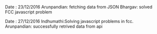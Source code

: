 Date : 23/12/2016
Arunpandian: fetching data from JSON
Bhargav: solved FCC javascript problem

Date : 27/12/2016
Indhumathi:Solving javascript problems in fcc.
Arunpandian: successfully retrived data from api
